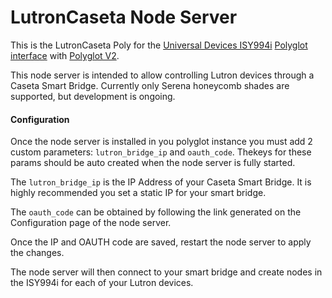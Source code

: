 # LutronCaseta Node Server

This is the LutronCaseta Poly for the [Universal Devices ISY994i](https://www.universal-devices.com/residential/ISY) [Polyglot interface](http://www.universal-devices.com/developers/polyglot/docs/) with  [Polyglot V2](https://github.com/Einstein42/udi-polyglotv2).

This node server is intended to allow controlling Lutron devices through a Caseta Smart Bridge. Currently only Serena honeycomb shades are supported, but development is ongoing.

#### Configuration

Once the node server is installed in you polyglot instance you must add 2 custom parameters: `lutron_bridge_ip` and `oauth_code`. Thekeys for these params should be auto created when the node server is fully started.

The `lutron_bridge_ip` is the IP Address of your Caseta Smart Bridge. It is highly recommended you set a static IP for your smart bridge.

The `oauth_code` can be obtained by following the link generated on the Configuration page of the node server.

Once the IP and OAUTH code are saved, restart the node server to apply the changes.

The node server will then connect to your smart bridge and create nodes in the ISY994i for each of your Lutron devices.
